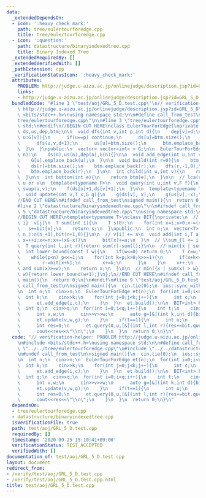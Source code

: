 ```yaml
---
data:
  _extendedDependsOn:
  - icon: ':heavy_check_mark:'
    path: tree/eulertourforedge.cpp
    title: tree/eulertourforedge.cpp
  - icon: ':question:'
    path: datastructure/binaryindexedtree.cpp
    title: Binary Indexed Tree
  _extendedRequiredBy: []
  _extendedVerifiedWith: []
  _pathExtension: cpp
  _verificationStatusIcon: ':heavy_check_mark:'
  attributes:
    PROBLEM: http://judge.u-aizu.ac.jp/onlinejudge/description.jsp?id=GRL_5_D
    links:
    - http://judge.u-aizu.ac.jp/onlinejudge/description.jsp?id=GRL_5_D
  bundledCode: "#line 1 \"test/aoj/GRL_5_D.test.cpp\"\n// verification-helper: PROBLEM\
    \ http://judge.u-aizu.ac.jp/onlinejudge/description.jsp?id=GRL_5_D\n\n#include\
    \ <bits/stdc++.h>\nusing namespace std;\n\n#define call_from_test\n#line 1 \"\
    tree/eulertourforedge.cpp\"\n\n#line 3 \"tree/eulertourforedge.cpp\"\nusing namespace\
    \ std;\n#endif\n//BEGIN CUT HERE\nclass EulerTourForEdge{\nprivate:\n  vector<int>\
    \ ds,us,dep,btm;\n\n  void dfs(int v,int p,int d){\n    dep[v]=d;\n    for(int\
    \ u:G[v]){\n      if(u==p) continue;\n      ds[u]=btm.size();\n      btm.emplace_back(u);\n\
    \      dfs(u,v,d+1);\n      us[u]=btm.size();\n      btm.emplace_back(u);\n  \
    \  }\n  }\npublic:\n  vector< vector<int> > G;\n\n  EulerTourForEdge(){}\n  EulerTourForEdge(int\
    \ n):\n    ds(n),us(n),dep(n),G(n){}\n\n  void add_edge(int u,int v){\n    G[u].emplace_back(v);\n\
    \    G[v].emplace_back(u);\n  }\n\n  void build(int r=0){\n    btm.clear();\n\
    \    ds[r]=btm.size();\n    btm.emplace_back(r);\n    dfs(r,-1,0);\n    us[r]=btm.size();\n\
    \    btm.emplace_back(r);\n  }\n\n  int child(int u,int v){\n    return dep[u]<dep[v]?v:u;\n\
    \  }\n\n  int bottom(int e){\n    return btm[e];\n  }\n\n  // lca(u, v) must be\
    \ u or v\n  template<typename F>\n  void query(int u,int v,F f){\n    if(dep[u]>dep[v])\
    \ swap(u,v);\n    f(ds[u]+1,ds[v]+1);\n  }\n\n  template<typename T,typename G>\n\
    \  void update(int v,T x,G g){\n    g(ds[v], x);\n    g(us[v],-x);\n  }\n};\n\
    //END CUT HERE\n#ifndef call_from_test\nsigned main(){\n  return 0;\n}\n#endif\n\
    #line 2 \"datastructure/binaryindexedtree.cpp\"\n\n#ifndef call_from_test\n#line\
    \ 5 \"datastructure/binaryindexedtree.cpp\"\nusing namespace std;\n#endif\n\n\
    //BEGIN CUT HERE\ntemplate<typename T>\nclass BIT{\nprivate:\n  // \\sum_{j <\
    \ i}  v[j]\n  T sum(int i){\n    T s(0);\n    for(int x=i;x>0;x-=(x&-x))\n   \
    \   s+=bit[x];\n    return s;\n  }\npublic:\n  int n;\n  vector<T> bit;\n  BIT(int\
    \ n_):n(n_+1),bit(n+1,0){}\n\n  // v[i] += a\n  void add(int i,T a){\n    for(int\
    \ x=++i;x<=n;x+=(x&-x))\n      bit[x]+=a;\n  }\n  // \\sum_{l <= i < r} v[i]\n\
    \  T query(int l,int r){return sum(r)-sum(l);}\n\n  // min({x | sum(x) >= w})\n\
    \  int lower_bound(const T w){\n    if(w<=0) return 0;\n    T r=w;\n    int x=0,p=1;\n\
    \    while(p<n) p<<=1;\n    for(int k=p;k>0;k>>=1){\n      if(x+k<=n&&bit[x+k]<r){\n\
    \        r-=bit[x+k];\n        x+=k;\n      }\n    }\n    x++;\n    assert(sum(x-1)<w\
    \ and sum(x)>=w);\n    return x;\n  }\n\n  // min({x | sum(x) > w})\n  int upper_bound(T\
    \ w){return lower_bound(w+1);}\n};\n//END CUT HERE\n#ifndef call_from_test\nsigned\
    \ main(){\n  return 0;\n}\n#endif\n#line 9 \"test/aoj/GRL_5_D.test.cpp\"\n#undef\
    \ call_from_test\n\nsigned main(){\n  cin.tie(0);\n  ios::sync_with_stdio(0);\n\
    \n  int n;\n  cin>>n;\n  EulerTourForEdge et(n);\n  for(int i=0;i<n;i++){\n  \
    \  int k;\n    cin>>k;\n    for(int j=0;j<k;j++){\n      int c;\n      cin>>c;\n\
    \      et.add_edge(i,c);\n    }\n  }\n  et.build();\n\n  BIT<int> bit(2*n);\n\
    \  int q;\n  cin>>q;\n  for(int i=0;i<q;i++){\n    int t;\n    cin>>t;\n    if(t==0){\n\
    \      int v,w;\n      cin>>v>>w;\n      auto g=[&](int k,int d){bit.add(k,d);};\n\
    \      et.update(v,w,g);\n    }\n    if(t==1){\n      int u;\n      cin>>u;\n\
    \      int res=0;\n      et.query(0,u,[&](int l,int r){res+=bit.query(l,r);});\n\
    \      cout<<res<<\"\\n\";\n    }\n  }\n  return 0;\n}\n"
  code: "// verification-helper: PROBLEM http://judge.u-aizu.ac.jp/onlinejudge/description.jsp?id=GRL_5_D\n\
    \n#include <bits/stdc++.h>\nusing namespace std;\n\n#define call_from_test\n#include\
    \ \"../../tree/eulertourforedge.cpp\"\n#include \"../../datastructure/binaryindexedtree.cpp\"\
    \n#undef call_from_test\n\nsigned main(){\n  cin.tie(0);\n  ios::sync_with_stdio(0);\n\
    \n  int n;\n  cin>>n;\n  EulerTourForEdge et(n);\n  for(int i=0;i<n;i++){\n  \
    \  int k;\n    cin>>k;\n    for(int j=0;j<k;j++){\n      int c;\n      cin>>c;\n\
    \      et.add_edge(i,c);\n    }\n  }\n  et.build();\n\n  BIT<int> bit(2*n);\n\
    \  int q;\n  cin>>q;\n  for(int i=0;i<q;i++){\n    int t;\n    cin>>t;\n    if(t==0){\n\
    \      int v,w;\n      cin>>v>>w;\n      auto g=[&](int k,int d){bit.add(k,d);};\n\
    \      et.update(v,w,g);\n    }\n    if(t==1){\n      int u;\n      cin>>u;\n\
    \      int res=0;\n      et.query(0,u,[&](int l,int r){res+=bit.query(l,r);});\n\
    \      cout<<res<<\"\\n\";\n    }\n  }\n  return 0;\n}\n"
  dependsOn:
  - tree/eulertourforedge.cpp
  - datastructure/binaryindexedtree.cpp
  isVerificationFile: true
  path: test/aoj/GRL_5_D.test.cpp
  requiredBy: []
  timestamp: '2020-09-25 15:10:41+09:00'
  verificationStatus: TEST_ACCEPTED
  verifiedWith: []
documentation_of: test/aoj/GRL_5_D.test.cpp
layout: document
redirect_from:
- /verify/test/aoj/GRL_5_D.test.cpp
- /verify/test/aoj/GRL_5_D.test.cpp.html
title: test/aoj/GRL_5_D.test.cpp
---
```

